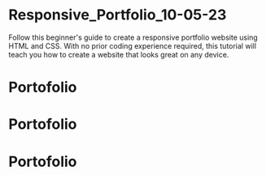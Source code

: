 # Responsive_Portfolio_10-05-23
Follow this beginner's guide to create a responsive portfolio website using HTML and CSS. With no prior coding experience required, this tutorial will teach you how to create a website that looks great on any device.
# Portofolio
# Portofolio
# Portofolio

